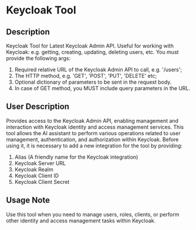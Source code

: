 # Keycloak Tool

## Description

Keycloak Tool for Latest Keycloak Admin API. Useful for working with Keycloak: e.g. getting, creating, updating, deleting users, etc. You must provide the following args: 
1. Required relative URL of the Keycloak Admin API to call, e.g. '/users';
2. The HTTP method, e.g. 'GET', 'POST', 'PUT', 'DELETE' etc;
3. Optional dictionary of parameters to be sent in the request body.
4. In case of GET method, you MUST include query parameters in the URL.

## User Description

Provides access to the Keycloak Admin API, enabling management and interaction with Keycloak identity and access management services. This tool allows the AI assistant to perform various operations related to user management, authentication, and authorization within Keycloak. Before using it, it is necessary to add a new integration for the tool by providing:
1. Alias (A friendly name for the Keycloak integration)
2. Keycloak Server URL
3. Keycloak Realm
4. Keycloak Client ID
5. Keycloak Client Secret

## Usage Note

Use this tool when you need to manage users, roles, clients, or perform other identity and access management tasks within Keycloak.